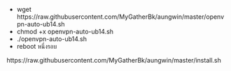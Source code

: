<div>
    <ul>
        <li>wget https://raw.githubusercontent.com/MyGatherBk/aungwin/master/openvpn-auto-ub14.sh</li>
        <li>chmod +x openvpn-auto-ub14.sh</li>
        <li>./openvpn-auto-ub14.sh</li>
        <li>reboot หนึ่งรอบ</li>
    </ul>
</div>
https://raw.githubusercontent.com/MyGatherBk/aungwin/master/install.sh
